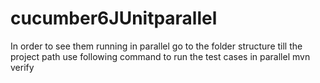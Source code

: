 # cucumber6JUnitparallel

In order to see them running in parallel go to the folder structure till the project path
use following command to run the test cases in parallel
mvn verify
